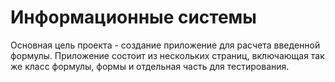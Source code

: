 <h1>Информационные системы</h1>
<p>Основная цель проекта - создание приложение для расчета введенной формулы. Приложение состоит из нескольких страниц, включающая так же класс формулы, формы и отдельная часть для тестирования.</p>